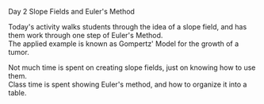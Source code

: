 Day 2 Slope Fields and Euler's Method

Today's activity walks students through the idea of a slope field, and has them work through one step of Euler's Method.  
The applied example is known as Gompertz' Model for the growth of a tumor.  

Not much time is spent on creating slope fields, just on knowing how to use them.  
Class time is spent showing Euler's method, and how to organize it into a table.  
